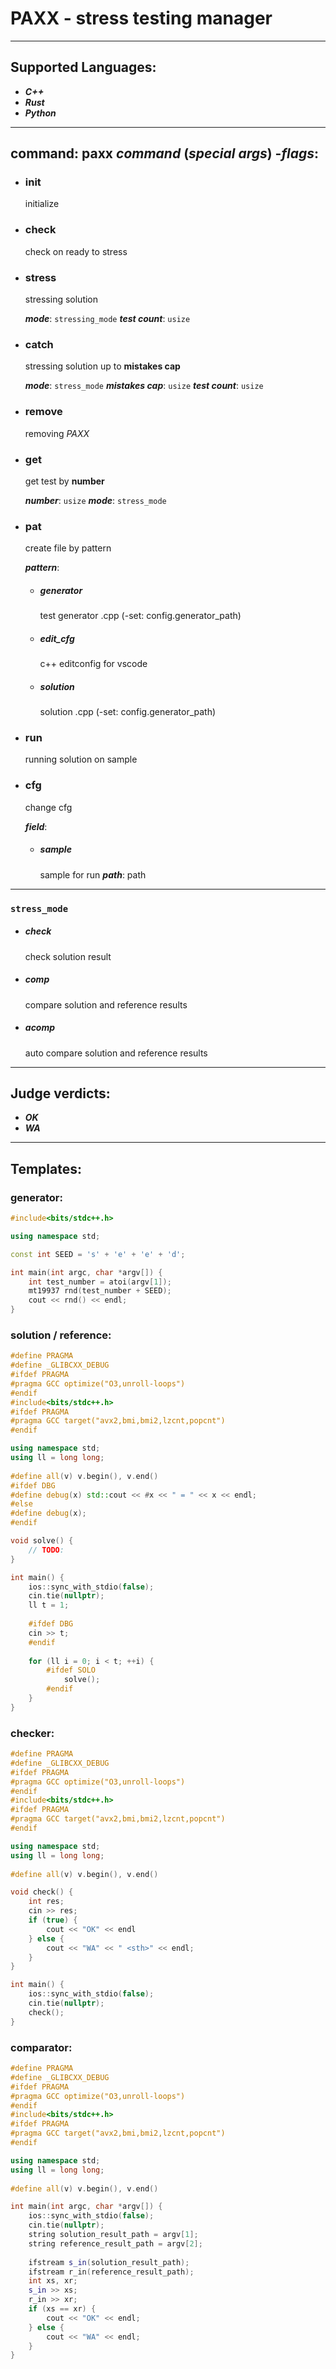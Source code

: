 # PAXX - stress testing manager

---
## Supported Languages:
- ***C++***
- ***Rust***
- ***Python***

---
## command: paxx *command* (*special args*) -*flags*:
- ### init
	initialize

- ### check
	check on ready to stress

- ### stress
	stressing solution
	
	***mode***: `stressing_mode`
	***test count***: `usize`	

- ### catch
	stressing solution up to **mistakes cap**
	
	***mode***: `stress_mode`
	***mistakes cap***: `usize`	
	***test count***: `usize`	

- ### remove
	removing *PAXX*

- ### get
	get test by **number**
	
	***number***: `usize`
	***mode***: `stress_mode`

- ### pat
	create file by pattern
	
	***pattern***:
	- ##### generator 
		test generator .cpp (-set: config.generator_path)
	- ##### edit_cfg
		c++ editconfig for vscode 
	- ##### solution 
		solution .cpp (-set: config.generator_path)

- ### run
	running solution on sample

- ### cfg
	change cfg
	
	***field***:
	- ##### sample
		sample for run
	***path***: path

---

### `stress_mode`
 - ##### check
	check solution result
- ##### comp
	compare solution and reference results
- ##### acomp
	auto compare solution and reference results

---
## Judge verdicts:
 - ***OK*** 
 - ***WA***
---
## Templates:
### generator:
```c++
#include<bits/stdc++.h> 

using namespace std;  

const int SEED = 's' + 'e' + 'e' + 'd';

int main(int argc, char *argv[]) {
	int test_number = atoi(argv[1]);	
	mt19937 rnd(test_number + SEED);	
	cout << rnd() << endl;
}
```

### solution / reference:
```c++
#define PRAGMA
#define _GLIBCXX_DEBUG 
#ifdef PRAGMA
#pragma GCC optimize("O3,unroll-loops")
#endif
#include<bits/stdc++.h>
#ifdef PRAGMA
#pragma GCC target("avx2,bmi,bmi2,lzcnt,popcnt")
#endif

using namespace std;
using ll = long long;
  
#define all(v) v.begin(), v.end()
#ifdef DBG
#define debug(x) std::cout << #x << " = " << x << endl;
#else
#define debug(x);
#endif

void solve() {
	// TODO:
}

int main() {
	ios::sync_with_stdio(false);
	cin.tie(nullptr);  
	ll t = 1;
	
	#ifdef DBG
	cin >> t;
	#endif
	
	for (ll i = 0; i < t; ++i) {
		#ifdef SOLO	
			solve();	
		#endif	
	}
}
```



### checker:
```c++
#define PRAGMA
#define _GLIBCXX_DEBUG 
#ifdef PRAGMA
#pragma GCC optimize("O3,unroll-loops")
#endif
#include<bits/stdc++.h>
#ifdef PRAGMA
#pragma GCC target("avx2,bmi,bmi2,lzcnt,popcnt")
#endif

using namespace std;
using ll = long long;
  
#define all(v) v.begin(), v.end()

void check() {
	int res;
	cin >> res;
	if (true) {
		cout << "OK" << endl
	} else {
		cout << "WA" << " <sth>" << endl;
	}
}

int main() {
	ios::sync_with_stdio(false);
	cin.tie(nullptr);
	check();
}
```


### comparator:
```c++
#define PRAGMA
#define _GLIBCXX_DEBUG 
#ifdef PRAGMA
#pragma GCC optimize("O3,unroll-loops")
#endif
#include<bits/stdc++.h>
#ifdef PRAGMA
#pragma GCC target("avx2,bmi,bmi2,lzcnt,popcnt")
#endif

using namespace std;
using ll = long long;
  
#define all(v) v.begin(), v.end()

int main(int argc, char *argv[]) {
	ios::sync_with_stdio(false);
	cin.tie(nullptr);
	string solution_result_path = argv[1];
	string reference_result_path = argv[2];
	
	ifstream s_in(solution_result_path);
	ifstream r_in(reference_result_path);
	int xs, xr;
	s_in >> xs;
	r_in >> xr;
	if (xs == xr) {
		cout << "OK" << endl;
	} else {
		cout << "WA" << endl;
	}
}
```
